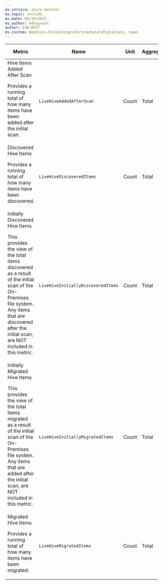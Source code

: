 ```yaml
---
ms.service: azure-monitor
ms.topic: include
ms.date: 09/19/2023
ms.author: edbaynash
author: EdB-MSFT
ms.custom: Wandisco.Fusion/migrators/metadataMigrations, naam
---
```

  
  
|Metric|Name|Unit|Aggregation|Dimensions|Time Grains|DS Export|
|---|---|---|---|---|---|---|
|Hive Items Added After Scan<p><p>Provides a running total of how many items have been added after the initial scan. |`LiveHiveAddedAfterScan` |Count |Total |No Dimensions|PT1M |Yes|
|Discovered Hive Items<p><p>Provides a running total of how many items have been discovered. |`LiveHiveDiscoveredItems` |Count |Total |No Dimensions|PT1M |Yes|
|Initially Discovered Hive Items<p><p>This provides the view of the total items discovered as a result of the initial scan of the On-Premises file system. Any items that are discovered after the initial scan, are NOT included in this metric. |`LiveHiveInitiallyDiscoveredItems` |Count |Total |No Dimensions|PT1M |Yes|
|Initially Migrated Hive Items<p><p>This provides the view of the total items migrated as a result of the initial scan of the On-Premises file system. Any items that are added after the initial scan, are NOT included in this metric. |`LiveHiveInitiallyMigratedItems` |Count |Total |No Dimensions|PT1M |Yes|
|Migrated Hive Items<p><p>Provides a running total of how many items have been migrated. |`LiveHiveMigratedItems` |Count |Total |No Dimensions|PT1M |Yes|